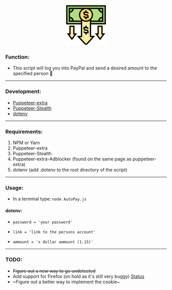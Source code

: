<p align="center">
  <img width="128" height="128" src="https://github.com/Bchass/AutoPay/blob/master/Logo.png">
</p>

### Function:

- This script will log you into PayPal and send a desired amount to the specified person 🤑
----

### Development: 
 - [Puppeteer-extra](https://github.com/berstend/puppeteer-extra/tree/master/packages/puppeteer-extra)
 - [Puppeteer-Stealth](https://github.com/berstend/puppeteer-extra/tree/master/packages/puppeteer-extra-plugin-stealth)
 - [dotenv](https://www.npmjs.com/package/dotenv)
----

### Requirements:
1. NPM or Yarn
2. Puppeteer-extra
3. Puppeteer-Stealth
4. Puppeteer-extra-Adblocker (found on the same page as puppeteer-extra)
5. dotenv (add .dotenv to the root directory of the script)
----

### Usage:
- In a terminal type: `node AutoPay.js`
#### dotenv:
- `password = 'your password'`

- `link = 'link to the persons account'`

- `ammount = 'x dollar ammount (1.15)'`

----

 ### TODO:
 - ~~Figure out a new way to go undetected~~
 - Add support for Firefox (on hold as it's still very buggy) [Status](https://puppeteer.github.io/ispuppeteerfirefoxready/)
 - ~Figure out a better way to implement the cookie~
